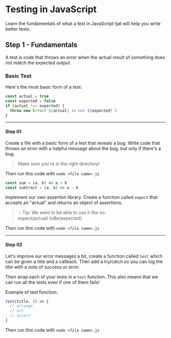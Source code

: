 # Testing in JavaScript

Learn the fundamentals of what a test in JavaScript tjat will help you write better tests.

## Step 1 - Fundamentals

A test is code that throws an error when the actual result of something does not match the expected output.

### Basic Test

Here's the most basic form of a test:

```js
const actual = true
const expected = false
if (actual !== expected) {
  throw new Error(`${actual} is not ${expected}`)
}
```

---

#### Step 01

Create a file with a basic form of a test that reveals a bug.
Write code that throws an error with a helpful message about the bug, but only if there's a bug.

> Make sure you're in the right directory!

Then run this code with `node <file name>.js`

```js
const sum = (a, b) => a + b
const subtract = (a, b) => a - b
```

Implement our own assertion library.
Create a function called `expect` that accepts an "actual" and returns an object of assertions.

> 💡 Tip: We want to be able to use it like so: expect(actual).toBe(expected)

Then run this code with `node <file name>.js`

---

#### Step 02

Let's improve our error messages a bit, create a function called `test` which can be given a title and a callback. Then add a try/catch so you can log the title with a note of success or error.

Then wrap each of your tests in a `test` function. This also means that we can run all the tests even if one of them fails!

Example of test function:

```js
test(title, () => {
  // arrange
  // act
  // assert
}
```

Then run this code with `node <file name>.js`
